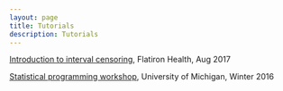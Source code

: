 ```yaml
---
layout: page
title: Tutorials
description: Tutorials
---
```


[Introduction to interval censoring](https://bdsegal.github.io/interval_censoring.pdf), Flatiron Health, Aug 2017

[Statistical programming workshop](https://bdsegal.github.io/BSA-computing-workshop/), University of Michigan, Winter 2016
